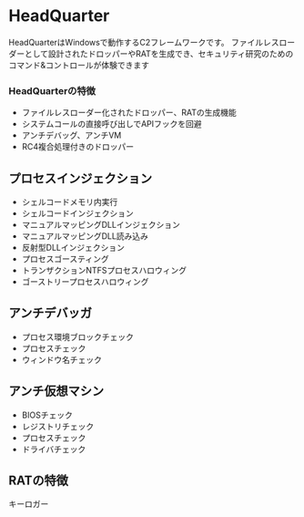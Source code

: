 # HeadQuarter
HeadQuarterはWindowsで動作するC2フレームワークです。
ファイルレスローダーとして設計されたドロッパーやRATを生成でき、セキュリティ研究のためのコマンド&コントロールが体験できます

### HeadQuarterの特徴
* ファイルレスローダー化されたドロッパー、RATの生成機能
* システムコールの直接呼び出しでAPIフックを回避
* アンチデバッグ、アンチVM
* RC4複合処理付きのドロッパー

## プロセスインジェクション
* シェルコードメモリ内実行
* シェルコードインジェクション
* マニュアルマッピングDLLインジェクション
* マニュアルマッピングDLL読み込み
* 反射型DLLインジェクション
* プロセスゴースティング
* トランザクションNTFSプロセスハロウィング
* ゴーストリープロセスハロウィング

## アンチデバッガ
* プロセス環境ブロックチェック
* プロセスチェック
* ウィンドウ名チェック

## アンチ仮想マシン
* BIOSチェック
* レジストリチェック
* プロセスチェック
* ドライバチェック




## RATの特徴

キーロガー







